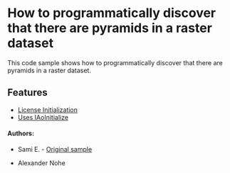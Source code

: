 # How to programmatically discover that there are pyramids in a raster dataset
This code sample shows how to programmatically discover that there are pyramids in a raster dataset.


## Features
* [License Initialization](http://resources.esri.com/help/9.3/ArcGISengine/java/doc/0e7b74ad-0233-4d8f-a671-2b5b95631991.htm)
* [Uses IAoInitialize](http://help.arcgis.com/en/sdk/10.0/java_ao_adf/api/arcobjects/com/esri/arcgis/system/AoInitialize.html)

#### Authors:
* Sami E. - [Original sample](https://github.com/Esri/developer-support/tree/master/arcobjects-net/pyramids-present-in-raster-dataset)

* Alexander Nohe
